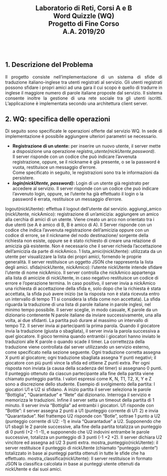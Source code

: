 <h2 align="center">
  Laboratorio di Reti, Corsi A e B </br>
  Word Quizzle (WQ) </br>
  Progetto di Fine Corso </br>
  A.A. 2019/20
</h2></br></br>


<h2>1. Descrizione del Problema</h2>
<p align="justify">
  Il progetto consiste nell’implementazione di un sistema di sfide di traduzione  italiano-inglese tra utenti registrati al servizio.
  Gli utenti registrati possono sfidare i propri   amici ad una gara il cui
  scopo è quello di tradurre in inglese il maggiore numero di parole italiane   proposte dal servizio.
  Il sistema consente inoltre la gestione di una rete sociale tra gli utenti  iscritti.
  L’applicazione è implementata secondo una architettura client server.
</p>

<h2>2. WQ: specifica delle operazioni</h2>
<p align="justify">
  Di seguito sono specificate le operazioni offerte dal servizio WQ.
  In sede di implementazione è possibile aggiungere ulteriori parametri se necessario.

  <ul>
    <li>
      <b>Registrazione di un utente:</b> per inserire un nuovo utente, il server mette a disposizione una operazione <i>registra_utente(nickUtente,password)</i>.<br> 
      Il server risponde con un    codice   che può
      indicare l’avvenuta registrazione, oppure, se il nickname è già presente, o se    la   password è
      vuota, restituisce un messaggio d’errore.<br> 
      Come specificato in seguito, le       registrazioni sono tra
      le informazioni da persistere.
    </li>
    <li>
      <b><i>login(nickUtente, password)</i>:</b> Login di un utente già registrato per accedere al  servizio. 
      Il server risponde con un codice che può indicare l’avvenuto login, oppure, se l’utente ha  già effettuato il login o la password è errata, restituisce un messaggio d’errore.
    </li>
  </ul>
  
  

  logout(nickUtente): effettua il logout dell’utente dal servizio.
  aggiungi_amico (nickUtente, nickAmico): registrazione di un’amicizia: aggiungere  un amico alla
  cerchia di amici di un utente. Viene creato un arco non orientato tra i due utenti  (se A è amico
  di B, B è amico di A). Il Server risponde con un codice che indica l’avvenuta   registrazione
  dell’amicizia oppure con un codice di errore, se il nickname del nodo destinazione/ sorgente
  della richiesta non esiste, oppure se è stato richiesto di creare una relazione di  amicizia già
  esistente. Non è necessario che il server richieda l’accettazione dell’amicizia da  parte di
  nickAmico.
  1
  lista_amici(nickUtente): utilizzata da un utente per visualizzare la lista dei  propri amici, fornendo
  le proprie generalità. Il server restituisce un oggetto JSON che rappresenta la   lista degli amici.
  sfida(nickUtente, nickAmico): l’utente nickUtente intende sfidare l’utente di nome  nickAmico. Il
  server controlla che nickAmico appartenga alla lista di amicizie di nickUtente, in  caso negativo
  restituisce un codice di errore e l’operazione termina. In caso positivo, il  server invia a
  nickAmico una richiesta di accettazione della sfida e, solo dopo che la richiesta   è stata
  accettata, la sfida può avere inizio (se la risposta non è stata ricevuta entro un  intervallo di
  tempo T1 si considera la sfida come non accettata). La sfida riguarda la  traduzione di una lista
  di parole italiane in parole inglesi, nel minimo tempo possibile.
  Il server sceglie, in modo casuale, K parole da un dizionario contenente N parole   italiane da
  inviare successivamente, una alla volta, ai due sfidanti. La partita può durare al  massimo un
  intervallo di tempo T2. Il server invia ai partecipanti la prima parola. Quando il  giocatore invia la
  traduzione (giusta o sbagliata), il server invia la parola successiva a quel  giocatore.
  Il gioco termina quando entrambi i giocatori hanno inviato le traduzioni alle K   parole o quando
  scade il timer.
  La correttezza della traduzione viene controllata dal server utilizzando un   servizio esterno,
  come specificato nella sezione seguente. Ogni traduzione corretta assegna X punti   al giocatore;
  ogni traduzione sbagliata assegna Y punti negativi; il giocatore con più punti  vince la sfida ed
  ottiene Z punti extra. Per ogni risposta non inviata (a causa della scadenza del  timer) si
  assegnano 0 punti. Il punteggio ottenuto da ciascun partecipante alla fine della  partita viene
  chiamato punteggio partita.
  I valori espressi come K, N, T1, T2, X, Y e Z sono a discrezione dello studente.
  Esempio di svolgimento della partita:
  I giocatori U1 e U2 si sfidano. A inizio partita il server seleziona le parole  “Bottiglia”,
  “Quarantadue” e “Rete” dal dizionario. Interroga il servizio e memorizza le   traduzioni. Infine il
  server setta un timeout della partita di 1 minuto.
  Il server invia “Bottiglia” ad entrambi i giocatori. U1 risponde con “Bottle”: il   server assegna 2
  punti a U1 (punteggio corrente di U1: 2) e invia “Quarantadue”. Nel frattempo U2  risponde con
  “Botle”, sottrae 1 punto a U2 (punteggio corrente di U2: -1) e invia “Quarantadue”  a U2.
  Supponendo che U1 sbagli le 2 parole successive, alla fine della partita totalizza  un punteggio
  di 0 punti (+2 -1 -1), e supponendo che U2 indovini entrambe le parole successive,  totalizza un
  punteggio di 3 punti (-1 +2 +2). Il server dichiara U2 vincitore ed assegna ad U2   3 punti extra.
  mostra_punteggio(nickUtente): il server restituisce il punteggio di nickUtente  (chiamato
  “punteggio utente”) totalizzato in base ai punteggi partita ottenuti in tutte le  sfide che ha
  effettuato.
  mostra_classifica(nickUtente): Il server restituisce in formato JSON la classifica  calcolata in
  base ai punteggi utente ottenuti da nickUtente e dai suoi amici.
</p>